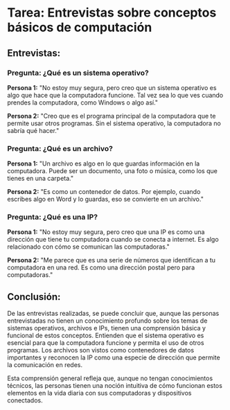 
# Tarea: Entrevistas sobre conceptos básicos de computación

## Entrevistas:

### Pregunta: ¿Qué es un sistema operativo?

**Persona 1:**
"No estoy muy segura, pero creo que un sistema operativo es algo que hace que la computadora funcione. Tal vez sea lo que ves cuando prendes la computadora, como Windows o algo así."

**Persona 2:**
"Creo que es el programa principal de la computadora que te permite usar otros programas. Sin el sistema operativo, la computadora no sabría qué hacer."

### Pregunta: ¿Qué es un archivo?

**Persona 1:**
"Un archivo es algo en lo que guardas información en la computadora. Puede ser un documento, una foto o música, como los que tienes en una carpeta."

**Persona 2:**
"Es como un contenedor de datos. Por ejemplo, cuando escribes algo en Word y lo guardas, eso se convierte en un archivo."

### Pregunta: ¿Qué es una IP?

**Persona 1:**
"No estoy muy segura, pero creo que una IP es como una dirección que tiene tu computadora cuando se conecta a internet. Es algo relacionado con cómo se comunican las computadoras."

**Persona 2:**
"Me parece que es una serie de números que identifican a tu computadora en una red. Es como una dirección postal pero para computadoras."

## Conclusión:

De las entrevistas realizadas, se puede concluir que, aunque las personas entrevistadas no tienen un conocimiento profundo sobre los temas de sistemas operativos, archivos e IPs, tienen una comprensión básica y funcional de estos conceptos. Entienden que el sistema operativo es esencial para que la computadora funcione y permita el uso de otros programas. Los archivos son vistos como contenedores de datos importantes y reconocen la IP como una especie de dirección que permite la comunicación en redes.

Esta comprensión general refleja que, aunque no tengan conocimientos técnicos, las personas tienen una noción intuitiva de cómo funcionan estos elementos en la vida diaria con sus computadoras y dispositivos conectados.
